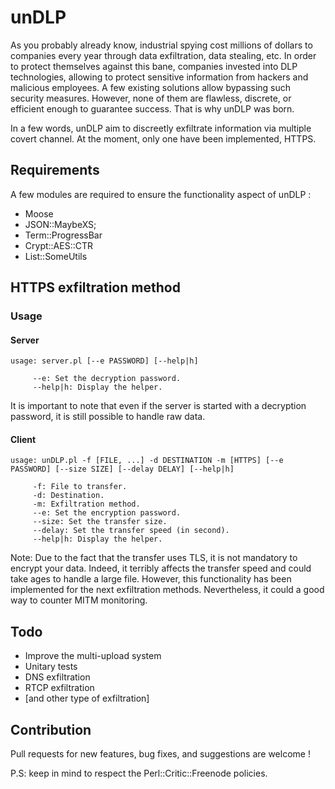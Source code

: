 # unDLP

As you probably already know, industrial spying cost millions of dollars to companies every year through data exfiltration, data stealing, etc. In order to protect themselves against this bane, companies invested into DLP technologies, allowing to protect sensitive information from hackers and malicious employees. A few existing solutions allow bypassing such security measures. However, none of them are flawless, discrete, or efficient enough to guarantee success. That is why unDLP was born.

In a few words, unDLP aim to discreetly exfiltrate information via multiple covert channel. At the moment, only one have been implemented, HTTPS.

## Requirements

A few modules are required to ensure the functionality aspect of unDLP :

* Moose
* JSON::MaybeXS;
* Term::ProgressBar
* Crypt::AES::CTR
* List::SomeUtils

## HTTPS exfiltration method

### Usage

#### Server

```
usage: server.pl [--e PASSWORD] [--help|h]

	 --e: Set the decryption password.
	 --help|h: Display the helper.
```

It is important to note that even if the server is started with a decryption password, it is still possible to handle raw data.

#### Client

```
usage: unDLP.pl -f [FILE, ...] -d DESTINATION -m [HTTPS] [--e PASSWORD] [--size SIZE] [--delay DELAY] [--help|h]

	 -f: File to transfer.
	 -d: Destination.
	 -m: Exfiltration method.
	 --e: Set the encryption password.
	 --size: Set the transfer size.
	 --delay: Set the transfer speed (in second).
	 --help|h: Display the helper.
```

Note: Due to the fact that the transfer uses TLS, it is not mandatory to encrypt your data. Indeed, it terribly affects the transfer speed and could take ages to handle a large file. However, this functionality has been implemented for the next exfiltration methods. Nevertheless, it could a good way to counter MITM monitoring.

## Todo

* Improve the multi-upload system
* Unitary tests
* DNS exfiltration
* RTCP exfiltration
* [and other type of exfiltration]

## Contribution

Pull requests for new features, bug fixes, and suggestions are welcome !

P.S: keep in mind to respect the Perl::Critic::Freenode policies.
